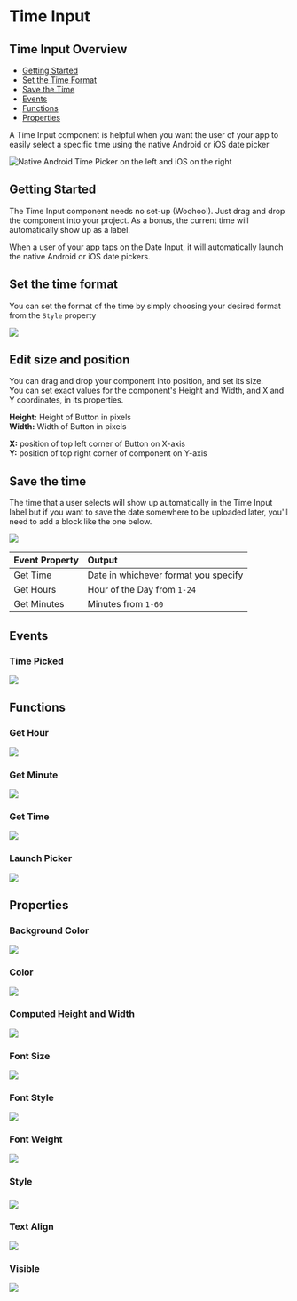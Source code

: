 # Time Input

## Time Input Overview

* [Getting Started](time-input.md#getting-started)
* [Set the Time Format](time-input.md#set-the-time-format)
* [Save the Time](time-input.md#save-the-time)
* [Events](time-input.md#events)
* [Functions](time-input.md#functions)
* [Properties](time-input.md#properties)

A Time Input component is helpful when you want the user of your app to easily select a specific time using the native Android or iOS date picker

![Native Android Time Picker on the left and iOS on the right](.gitbook/assets/thunkable-docs-exhibits-38%20%281%29.png)

## Getting Started 

The Time Input component needs no set-up \(Woohoo!\). Just drag and drop the component into your project. As a bonus, the current time will automatically show up as a label.

When a user of your app taps on the Date Input, it will automatically launch the native Android or iOS date pickers.

## Set the time format

You can set the format of the time by simply choosing your desired format from the `Style` property

![](.gitbook/assets/screen-shot-2021-04-08-at-4.58.31-pm.png)

## Edit size and position

You can drag and drop your component into position, and set its size.   
You can set exact values for the component's Height and Width, and X and Y coordinates, in its properties.

**Height:** Height of Button in pixels  
**Width:** Width of Button in pixels

**X:** position of top left corner of Button on X-axis  
**Y:** position of top right corner of component on Y-axis

## Save the time

The time that a user selects will show up automatically in the Time Input label but if you want to save the date somewhere to be uploaded later, you'll need to add a block like the one below. 

![](.gitbook/assets/screen-shot-2019-09-04-at-4.43.02-pm.png)

| Event Property | Output |
| :--- | :--- |
| Get Time | Date in whichever format you specify  |
| Get Hours | Hour of the Day from `1-24` |
| Get Minutes | Minutes from `1-60` |

## Events

### Time Picked

![](.gitbook/assets/e_time_picked.png)

## Functions

### Get Hour 

![](.gitbook/assets/f_get_hour.png)

### Get Minute 

![](.gitbook/assets/f_get_min.png)

### Get Time 

![](.gitbook/assets/f_get_time.png)

### Launch Picker

![](.gitbook/assets/f_launch.png)

## Properties

### Background Color 

![](.gitbook/assets/bg_color%20%284%29.png)

### Color 

![](.gitbook/assets/color%20%283%29.png)

### Computed Height and Width 

![](.gitbook/assets/comp.png)

### Font Size 

![](.gitbook/assets/font_size%20%284%29.png)

### Font Style 

![](.gitbook/assets/font_style%20%282%29.png)

### Font Weight 

![](.gitbook/assets/font_weight%20%281%29.png)

### Style

###  

![](.gitbook/assets/style.png)

### Text Align 

![](.gitbook/assets/text_align%20%281%29.png)

### Visible

![](.gitbook/assets/visible%20%286%29.png)





